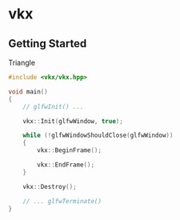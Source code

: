 
# vkx

## Getting Started

Triangle
```cpp
#include <vkx/vkx.hpp>

void main()
{
    // glfwInit() ... 

    vkx::Init(glfwWindow, true);

    while (!glfwWindowShouldClose(glfwWindow))
    {
        vkx::BeginFrame();

        vkx::EndFrame();
    }

    vkx::Destroy();

    // ... glfwTerminate() 
}

```